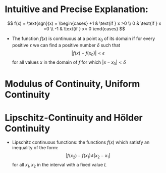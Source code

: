 # Intuitive and Precise Explanation:
$$
f(x) = \text{sgn}(x) = \begin{cases} 
+1 & \text{if } x >0 \\
0 & \text{if } x =0 \\
-1 & \text{if } x< 0
\end{cases}
$$

- The function $f(x)$ is continuous at a point $x_0$ of its domain if for every positive $\epsilon$ we can find a positive number $\delta$ such that $$|f(x) -f(x_0)|<\epsilon$$ for all values $x$ in the domain of $f$ for which $|x-x_0| < \delta$  
# Modulus of Continuity, Uniform Continuity

# Lipschitz-Continuity and Hölder Continuity 
- Lipschitz continuous functions: the functions $f(x)$ which satisfy an inequality of the form: $$|f(x_2) -f(x_1) \le |x_2-x_1|$$ for all $x_1, x_2$ in the interval with a fixed value $L$
